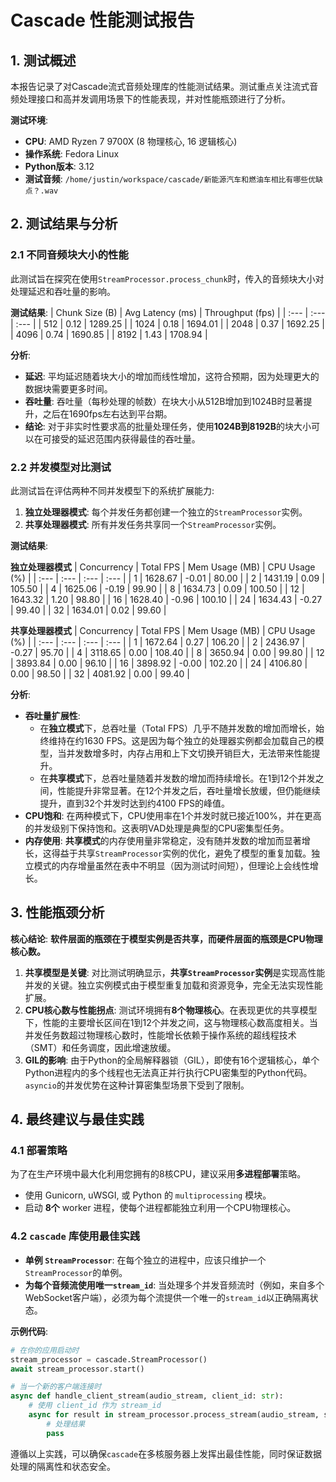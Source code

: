 # Cascade 性能测试报告

## 1. 测试概述

本报告记录了对Cascade流式音频处理库的性能测试结果。测试重点关注流式音频处理接口和高并发调用场景下的性能表现，并对性能瓶颈进行了分析。

**测试环境**:
- **CPU**: AMD Ryzen 7 9700X (8 物理核心, 16 逻辑核心)
- **操作系统**: Fedora Linux
- **Python版本**: 3.12
- **测试音频**: `/home/justin/workspace/cascade/新能源汽车和燃油车相比有哪些优缺点？.wav`

## 2. 测试结果与分析

### 2.1 不同音频块大小的性能

此测试旨在探究在使用`StreamProcessor.process_chunk`时，传入的音频块大小对处理延迟和吞吐量的影响。

**测试结果**:
| Chunk Size (B) | Avg Latency (ms) | Throughput (fps) |
| :--- | :--- | :--- |
| 512 | 0.12 | 1289.25 |
| 1024 | 0.18 | 1694.01 |
| 2048 | 0.37 | 1692.25 |
| 4096 | 0.74 | 1690.85 |
| 8192 | 1.43 | 1708.94 |

**分析**:
- **延迟**: 平均延迟随着块大小的增加而线性增加，这符合预期，因为处理更大的数据块需要更多时间。
- **吞吐量**: 吞吐量（每秒处理的帧数）在块大小从512B增加到1024B时显著提升，之后在1690fps左右达到平台期。
- **结论**: 对于非实时性要求高的批量处理任务，使用**1024B到8192B**的块大小可以在可接受的延迟范围内获得最佳的吞吐量。

### 2.2 并发模型对比测试

此测试旨在评估两种不同并发模型下的系统扩展能力:
1.  **独立处理器模式**: 每个并发任务都创建一个独立的`StreamProcessor`实例。
2.  **共享处理器模式**: 所有并发任务共享同一个`StreamProcessor`实例。

**测试结果**:

**独立处理器模式**
| Concurrency | Total FPS | Mem Usage (MB) | CPU Usage (%) |
| :--- | :--- | :--- | :--- |
| 1 | 1628.67 | -0.01 | 80.00 |
| 2 | 1431.19 | 0.09 | 105.50 |
| 4 | 1625.06 | -0.19 | 99.90 |
| 8 | 1634.73 | 0.09 | 100.50 |
| 12 | 1643.32 | 1.20 | 98.80 |
| 16 | 1628.40 | -0.96 | 100.10 |
| 24 | 1634.43 | -0.27 | 99.40 |
| 32 | 1634.01 | 0.02 | 99.60 |

**共享处理器模式**
| Concurrency | Total FPS | Mem Usage (MB) | CPU Usage (%) |
| :--- | :--- | :--- | :--- |
| 1 | 1672.64 | 0.27 | 106.20 |
| 2 | 2436.97 | -0.27 | 95.70 |
| 4 | 3118.65 | 0.00 | 108.40 |
| 8 | 3650.94 | 0.00 | 99.80 |
| 12 | 3893.84 | 0.00 | 96.10 |
| 16 | 3898.92 | -0.00 | 102.20 |
| 24 | 4106.80 | 0.00 | 98.50 |
| 32 | 4081.92 | 0.00 | 99.40 |

**分析**:
- **吞吐量扩展性**:
    - 在**独立模式**下，总吞吐量（Total FPS）几乎不随并发数的增加而增长，始终维持在约1630 FPS。这是因为每个独立的处理器实例都会加载自己的模型，当并发数增多时，内存占用和上下文切换开销巨大，无法带来性能提升。
    - 在**共享模式**下，总吞吐量随着并发数的增加而持续增长。在1到12个并发之间，性能提升非常显著。在12个并发之后，吞吐量增长放缓，但仍能继续提升，直到32个并发时达到约4100 FPS的峰值。
- **CPU饱和**: 在两种模式下，CPU使用率在1个并发时就已接近100%，并在更高的并发级别下保持饱和。这表明VAD处理是典型的CPU密集型任务。
- **内存使用**: **共享模式**的内存使用量非常稳定，没有随并发数的增加而显著增长，这得益于共享`StreamProcessor`实例的优化，避免了模型的重复加载。独立模式的内存增量虽然在表中不明显（因为测试时间短），但理论上会线性增长。

## 3. 性能瓶颈分析

**核心结论**: **软件层面的瓶颈在于模型实例是否共享，而硬件层面的瓶颈是CPU物理核心数。**

1.  **共享模型是关键**: 对比测试明确显示，**共享`StreamProcessor`实例**是实现高性能并发的关键。独立实例模式由于模型重复加载和资源竞争，完全无法实现性能扩展。
2.  **CPU核心数与性能拐点**: 测试环境拥有**8个物理核心**。在表现更优的共享模型下，性能的主要增长区间在1到12个并发之间，这与物理核心数高度相关。当并发任务数超过物理核心数时，性能增长依赖于操作系统的超线程技术（SMT）和任务调度，因此增速放缓。
3.  **GIL的影响**: 由于Python的全局解释器锁（GIL），即使有16个逻辑核心，单个Python进程内的多个线程也无法真正并行执行CPU密集型的Python代码。`asyncio`的并发优势在这种计算密集型场景下受到了限制。

## 4. 最终建议与最佳实践

### 4.1 部署策略

为了在生产环境中最大化利用您拥有的8核CPU，建议采用**多进程部署**策略。
-   使用 Gunicorn, uWSGI, 或 Python 的 `multiprocessing` 模块。
-   启动 **8个** worker 进程，使每个进程都能独立利用一个CPU物理核心。

### 4.2 `cascade` 库使用最佳实践

-   **单例 `StreamProcessor`**: 在每个独立的进程中，应该只维护一个`StreamProcessor`的单例。
-   **为每个音频流使用唯一`stream_id`**: 当处理多个并发音频流时（例如，来自多个WebSocket客户端），必须为每个流提供一个唯一的`stream_id`以正确隔离状态。

**示例代码**:
```python
# 在你的应用启动时
stream_processor = cascade.StreamProcessor()
await stream_processor.start()

# 当一个新的客户端连接时
async def handle_client_stream(audio_stream, client_id: str):
    # 使用 client_id 作为 stream_id
    async for result in stream_processor.process_stream(audio_stream, stream_id=client_id):
        # 处理结果
        pass
```

遵循以上实践，可以确保`cascade`在多核服务器上发挥出最佳性能，同时保证数据处理的隔离性和状态安全。